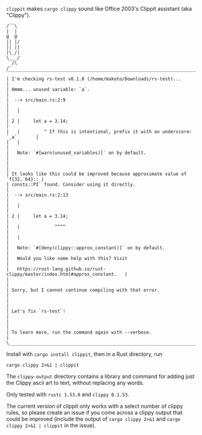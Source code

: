 `clippit` makes `cargo clippy` sound like Office 2003's Clippit assistant (aka "Clippy").

```
/‾‾\
|  |
@  @
|| |/
|| ||
|\_/|
\___/
  /\
/‾  ‾‾‾‾‾‾‾‾‾‾‾‾‾‾‾‾‾‾‾‾‾‾‾‾‾‾‾‾‾‾‾‾‾‾‾‾‾‾‾‾‾‾‾‾‾‾‾‾‾‾‾‾‾‾‾‾‾‾‾‾‾‾‾‾‾‾‾‾‾‾‾‾‾‾‾‾‾\
| I'm checking rs-test v0.1.0 (/home/makoto/Downloads/rs-test)...                |
| Hmmm... unused variable: `a`.                                                  |
|  --> src/main.rs:2:9                                                           |
|   |                                                                            |
| 2 |     let a = 3.14;                                                          |
|   |         ^ If this is intentional, prefix it with an underscore: `_a`       |
|   |                                                                            |
|   Note: `#[warn(unused_variables)]` on by default.                             |
|                                                                                |
| It looks like this could be improved because approximate value of `f{32, 64}:: |
| consts::PI` found. Consider using it directly.                                 |
|  --> src/main.rs:2:13                                                          |
|   |                                                                            |
| 2 |     let a = 3.14;                                                          |
|   |             ^^^^                                                           |
|   |                                                                            |
|   Note: `#[deny(clippy::approx_constant)]` on by default.                      |
|   Would you like some help with this? Visit                                    |
|   https://rust-lang.github.io/rust-clippy/master/index.html#approx_constant.   |
|                                                                                |
| Sorry, but I cannot continue compiling with that error.                        |
|                                                                                |
| Let's fix `rs-test`!                                                           |
|                                                                                |
| To learn more, run the command again with --verbose.                           |
\________________________________________________________________________________/
```

Install with `cargo install clippit`, then in a Rust directory, run

```
cargo clippy 2>&1 | clippit
```

The `clippy-output` directory contains a library and command for adding just the Clippy ascii art to text, without replacing any words.

Only tested with `rustc 1.53.0` and `clippy 0.1.53`.

The current version of clippit only works with a select number of clippy rules, so please create an issue if you come across a clippy output that could be improved (include the output of `cargo clippy 2>&1` and `cargo clippy 2>&1 | clippit` in the issue). 